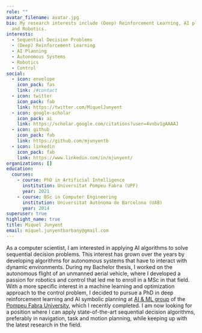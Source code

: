 ```yaml
---
role: ""
avatar_filename: avatar.jpg
bio: My research interests include (Deep) Reinforcement Learning, AI planning
  and Robotics.
interests:
  - Sequential Decision Problems
  - (Deep) Reinforcement Learning
  - AI Planning
  - Autonomous Systems
  - Robotics
  - Control
social:
  - icon: envelope
    icon_pack: fas
    link: /#contact
  - icon: twitter
    icon_pack: fab
    link: https://twitter.com/MiquelJunyent
  - icon: google-scholar
    icon_pack: ai
    link: https://scholar.google.com/citations?user=4vnbv1gAAAAJ
  - icon: github
    icon_pack: fab
    link: https://github.com/mjunyentb
  - icon: linkedin
    icon_pack: fab
    link: https://www.linkedin.com/in/mjunyent/
organizations: []
education:
  courses:
    - course: PhD in Artificial Intelligence
      institution: Universitat Pompeu Fabra (UPF)
      year: 2021
    - course: BSc in Computer Engineering
      institution: Universitat Autònoma de Barcelona (UAB)
      year: 2014
superuser: true
highlight_name: true
title: Miquel Junyent
email: miquel.junyentbarbany@gmail.com
---
```

As a computer scientist, I am interested in applying AI algorithms to solve sequential decision problems. This interest has grown over the years by developing algorithms for autonomous systems that have to interact with dynamic environments. During my Bachelor thesis, I worked on the autonomous flight of an unmanned aerial vehicle, where I developed a passion for robotics and control that led me to enroll in a MSc in that field. With a more specific interest in a machine learning and optimization approach to the control problem, I decided to pursue a PhD in deep reinforcement learning and AI symbolic planning at [AI & ML group](https://www.upf.edu/web/ai-ml/) of the [Pompeu Fabra University](https://www.upf.edu/home), which I recently completed. I am now looking for a position where I can apply state-of-the-art sequential decision algorithms, preferably in navigation, task and motion planning, while keeping up with the latest research in the field.
